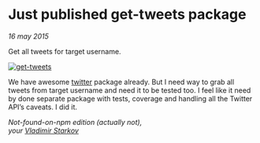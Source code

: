 # Just published get-tweets package

_16 may 2015_

Get all tweets for target username.

[![get-tweets](https://i.imgur.com/gWwMiHC.png)][tweets]

We have awesome [twitter][twtr] package already. But I need way to grab all
tweets from target username and need it to be tested too. I feel like it need
by done separate package with tests, coverage and handling all the
Twitter API’s caveats. I did it.


_Not-found-on-npm edition (actually not),  
your [Vladimir Starkov](https://iamstarkov.com)_


[twtr]: https://www.npmjs.com/package/twitter
[tweets]: https://www.npmjs.com/package/get-tweets
